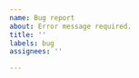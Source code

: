 ```yaml
---
name: Bug report
about: Error message required.
title: ''
labels: bug
assignees: ''

---
```


<!--
!!! MUST READ: Bug reports without an error message will be ignored !!!

Find an error message from your ~/.wakatime/wakatime.log file or vscode dev console window. If there is none, enable debug mode and reproduce the bug to trigger an error message.

More info: https://github.com/wakatime/vscode-wakatime#troubleshooting
-->
